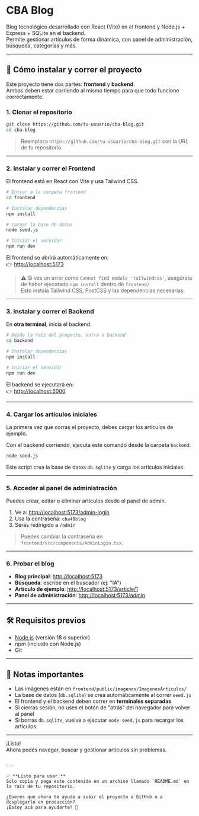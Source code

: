 # CBA Blog

Blog tecnológico desarrollado con React (Vite) en el frontend y Node.js + Express + SQLite en el backend.  
Permite gestionar artículos de forma dinámica, con panel de administración, búsqueda, categorías y más.

---

## 🚀 Cómo instalar y correr el proyecto

Este proyecto tiene dos partes: **frontend** y **backend**.  
Ambas deben estar corriendo al mismo tiempo para que todo funcione correctamente.

### 1. Clonar el repositorio

```bash
git clone https://github.com/tu-usuario/cba-blog.git
cd cba-blog
```

> Reemplaza `https://github.com/tu-usuario/cba-blog.git` con la URL de tu repositorio.

---

### 2. Instalar y correr el Frontend

El frontend está en React con Vite y usa Tailwind CSS.

```bash
# Entrar a la carpeta frontend
cd frontend

# Instalar dependencias
npm install

# cargar la base de datos
node seed.js

# Iniciar el servidor
npm run dev
```

El frontend se abrirá automáticamente en:  
👉 [http://localhost:5173](http://localhost:5173)

> ⚠️ Si ves un error como `Cannot find module 'tailwindcss'`, asegúrate de haber ejecutado `npm install` dentro de `frontend/`.  
> Esto instala Tailwind CSS, PostCSS y las dependencias necesarias.

---

### 3. Instalar y correr el Backend

En **otra terminal**, inicia el backend.

```bash
# Desde la raíz del proyecto, entra a backend
cd backend

# Instalar dependencias
npm install

# Iniciar el servidor
npm run dev
```

El backend se ejecutará en:  
👉 [http://localhost:5000](http://localhost:5000)

---

### 4. Cargar los artículos iniciales

La primera vez que corras el proyecto, debes cargar los artículos de ejemplo.

Con el backend corriendo, ejecuta este comando desde la carpeta `backend`:

```bash
node seed.js
```

Este script crea la base de datos `db.sqlite` y carga los artículos iniciales.

---

### 5. Acceder al panel de administración

Puedes crear, editar o eliminar artículos desde el panel de admin.

1. Ve a: [http://localhost:5173/admin-login](http://localhost:5173/admin-login)
2. Usa la contraseña: `cba40blog`
3. Serás redirigido a `/admin`

> Puedes cambiar la contraseña en `frontend/src/components/AdminLogin.tsx`.

---

### 6. Probar el blog

- **Blog principal**: [http://localhost:5173](http://localhost:5173)
- **Búsqueda**: escribe en el buscador (ej: "IA")
- **Artículo de ejemplo**: [http://localhost:5173/article/1](http://localhost:5173/article/1)
- **Panel de administración**: [http://localhost:5173/admin](http://localhost:5173/admin)

---

## 🛠 Requisitos previos

- [Node.js](https://nodejs.org/) (versión 18 o superior)
- npm (incluido con Node.js)
- Git

---

## 📝 Notas importantes

- Las imágenes están en `frontend/public/imagenes/ImagenesArticulos/`
- La base de datos (`db.sqlite`) se crea automáticamente al correr `seed.js`
- El frontend y el backend deben correr en **terminales separadas**
- Si cierras sesión, no uses el botón de "atrás" del navegador para volver al panel
- Si borras `db.sqlite`, vuelve a ejecutar `node seed.js` para recargar los artículos

---

¡Listo!  
Ahora podés navegar, buscar y gestionar artículos sin problemas.
```

---

✅ **Listo para usar.**  
Solo copia y pega este contenido en un archivo llamado `README.md` en la raíz de tu repositorio.

¿Querés que ahora te ayude a subir el proyecto a GitHub o a desplegarlo en producción?  
¡Estoy acá para ayudarte! 🚀
